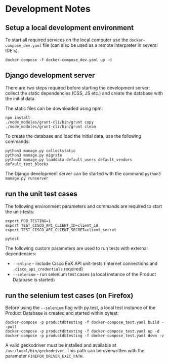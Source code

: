 # Development Notes

## Setup a local development environment

To start all required services on the local computer use the `docker-compose_dev.yaml` file (can also be used as a remote interpreter in several IDE's). 

```
docker-compose -f docker-compose_dev.yaml up -d
```

## Django development server

There are two steps required before starting the development server: collect the static dependencies (CSS, JS etc.) and create the database with the initial data.

The static files can be downloaded using npm:

```
npm install
./node_modules/grunt-cli/bin/grunt copy
./node_modules/grunt-cli/bin/grunt clean
```

To create the database and load the initial data, use the following commands:

```
python3 manage.py collectstatic
python3 manage.py migrate
python3 manage.py loaddata default_users default_vendors default_text_blocks
```

The Django development server can be started with the command `python3 manage.py runserver`

## run the unit test cases

The following environment parameters and commands are required to start the unit-tests:

```
export PDB_TESTING=1
export TEST_CISCO_API_CLIENT_ID=client_id
export TEST_CISCO_API_CLIENT_SECRET=client_secret

pytest
```

The following custom parameters are used to run tests with external dependencies:

 * `--online` - include Cisco EoX API unit-tests (internet connections and `.cisco_api_credentials` required)
 * `--selenium` - run selenium test cases (a local instance of the Product Database is started)

## run the selenium test cases (on Firefox)

Before using the `--selenium` flag with py.test, a local test instance of the Product Database is created and started within pytest:

```
docker-compose -p productdbtesting -f docker-compose_test.yaml build --pull
docker-compose -p productdbtesting -f docker-compose_test.yaml up -d
docker-compose -p productdbtesting -f docker-compose_test.yaml down -v
```

A valid geckodriver must be installed and available at `/usr/local/bin/geckodriver`. This path can be overwritten with the parameter `FIREFOX_DRIVER_EXEC_PATH`.
